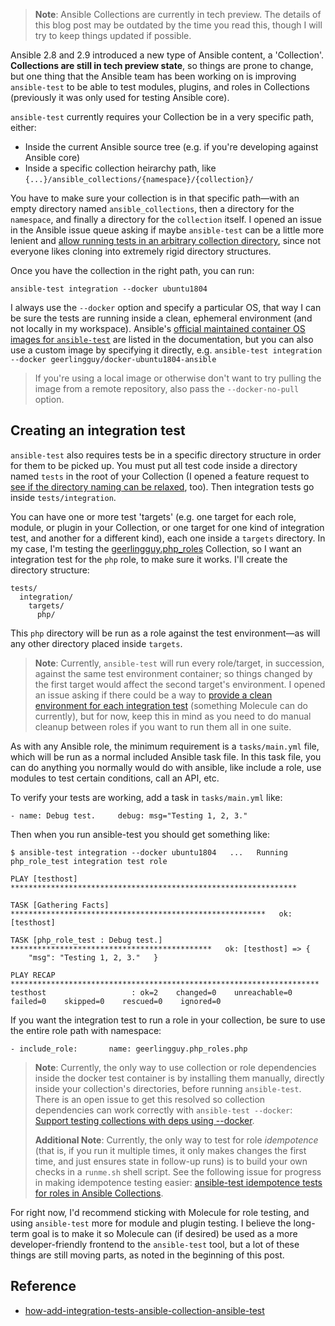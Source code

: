 > **Note**: Ansible Collections are currently in tech preview. The details of this blog post may be outdated by the time you read this, though I will try to keep things updated if possible.

Ansible 2.8 and 2.9 introduced a new type of Ansible content, a 'Collection'. **Collections are still in tech preview state**, so things are prone to change, but one thing that the Ansible team has been working on is improving `ansible-test` to be able to test modules, plugins, and roles in Collections (previously it was only used for testing Ansible core).

`ansible-test` currently requires your Collection be in a very specific path, either:

-   Inside the current Ansible source tree (e.g. if you're developing against Ansible core)
-   Inside a specific collection heirarchy path, like `{...}/ansible_collections/{namespace}/{collection}/`

You have to make sure your collection is in that specific path—with an empty directory named `ansible_collections`, then a directory for the `namespace`, and finally a directory for the `collection` itself. I opened an issue in the Ansible issue queue asking if maybe `ansible-test` can be a little more lenient and [allow running tests in an arbitrary collection directory](https://github.com/ansible/ansible/issues/60215), since not everyone likes cloning into extremely rigid directory structures.

Once you have the collection in the right path, you can run:

```
ansible-test integration --docker ubuntu1804
```

I always use the `--docker` option and specify a particular OS, that way I can be sure the tests are running inside a clean, ephemeral environment (and not locally in my workspace). Ansible's [official maintained container OS images for `ansible-test`](https://docs.ansible.com/ansible/latest/dev_guide/testing_integration.html#container-images) are listed in the documentation, but you can also use a custom image by specifying it directly, e.g. `ansible-test integration --docker geerlingguy/docker-ubuntu1804-ansible`

> If you're using a local image or otherwise don't want to try pulling the image from a remote repository, also pass the `--docker-no-pull` option.

## Creating an integration test

`ansible-test` also requires tests be in a specific directory structure in order for them to be picked up. You must put all test code inside a directory named `tests` in the root of your Collection (I opened a feature request to [see if the directory naming can be relaxed](https://github.com/ansible/ansible/issues/60218), too). Then integration tests go inside `tests/integration`.

You can have one or more test 'targets' (e.g. one target for each role, module, or plugin in your Collection, or one target for one kind of integration test, and another for a different kind), each one inside a `targets` directory. In my case, I'm testing the [geerlingguy.php\_roles](https://github.com/geerlingguy/ansible-collection-php_roles) Collection, so I want an integration test for the `php` role, to make sure it works. I'll create the directory structure:

```
tests/
  integration/
    targets/
      php/
```

This `php` directory will be run as a role against the test environment—as will any other directory placed inside `targets`.

> **Note**: Currently, `ansible-test` will run every role/target, in succession, against the same test environment container; so things changed by the first target would affect the second target's environment. I opened an issue asking if there could be a way to [provide a clean environment for each integration test](https://github.com/ansible/ansible/issues/60219) (something Molecule can do currently), but for now, keep this in mind as you need to do manual cleanup between roles if you want to run them all in one suite.

As with any Ansible role, the minimum requirement is a `tasks/main.yml` file, which will be run as a normal included Ansible task file. In this task file, you can do anything you normally would do with ansible, like include a role, use modules to test certain conditions, call an API, etc.

To verify your tests are working, add a task in `tasks/main.yml` like:

`- name: Debug test.     debug: msg="Testing 1, 2, 3."`

Then when you run ansible-test you should get something like:

`$ ansible-test integration --docker ubuntu1804   ...   Running php_role_test integration test role`

`PLAY [testhost] ****************************************************************`

`TASK [Gathering Facts] *********************************************************   ok: [testhost]`

`TASK [php_role_test : Debug test.] *********************************************   ok: [testhost] => {       "msg": "Testing 1, 2, 3."   }`

`PLAY RECAP *********************************************************************   testhost                   : ok=2    changed=0    unreachable=0    failed=0    skipped=0    rescued=0    ignored=0`

If you want the integration test to run a role in your collection, be sure to use the entire role path with namespace:

`- include_role:       name: geerlingguy.php_roles.php`

> **Note**: Currently, the only way to use collection or role dependencies inside the docker test container is by installing them manually, directly inside your collection's directories, before running `ansible-test`. There is an open issue to get this resolved so collection dependencies can work correctly with `ansible-test --docker`: [Support testing collections with deps using --docker](https://github.com/ansible/ansible/issues/59563).
> 
> **Additional Note**: Currently, the only way to test for role _idempotence_ (that is, if you run it multiple times, it only makes changes the first time, and just ensures state in follow-up runs) is to build your own checks in a `runme.sh` shell script. See the following issue for progress in making idempotence testing easier: [ansible-test idempotence tests for roles in Ansible Collections](https://github.com/ansible/ansible/issues/60226).

For right now, I'd recommend sticking with Molecule for role testing, and using `ansible-test` more for module and plugin testing. I believe the long-term goal is to make it so Molecule can (if desired) be used as a more developer-friendly frontend to the `ansible-test` tool, but a lot of these things are still moving parts, as noted in the beginning of this post.

## Reference

* [how-add-integration-tests-ansible-collection-ansible-test](https://www.jeffgeerling.com/blog/2019/how-add-integration-tests-ansible-collection-ansible-test)

